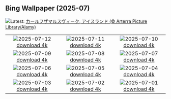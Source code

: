 ## Bing Wallpaper (2025-07)
![](https://www.bing.com/th?id=OHR.BasaltColumns_JA-JP9334958471_UHD.jpg&w=1000)Latest: [カールフザマルスヴィーク, アイスランド (© Arterra Picture Library/Alamy)](https://www.bing.com/th?id=OHR.BasaltColumns_JA-JP9334958471_UHD.jpg)

|      |      |      |
| :----: | :----: | :----: |
|![](https://www.bing.com/th?id=OHR.ThomsonGazelle_JA-JP8883266814_UHD.jpg&pid=hp&w=384&h=216&rs=1&c=4)2025-07-12 [download 4k](https://www.bing.com/th?id=OHR.ThomsonGazelle_JA-JP8883266814_UHD.jpg)|![](https://www.bing.com/th?id=OHR.TokyoSunrise_JA-JP8418771987_UHD.jpg&pid=hp&w=384&h=216&rs=1&c=4)2025-07-11 [download 4k](https://www.bing.com/th?id=OHR.TokyoSunrise_JA-JP8418771987_UHD.jpg)|![](https://www.bing.com/th?id=OHR.BahamaBlues_JA-JP9790462699_UHD.jpg&pid=hp&w=384&h=216&rs=1&c=4)2025-07-10 [download 4k](https://www.bing.com/th?id=OHR.BahamaBlues_JA-JP9790462699_UHD.jpg)|
|![](https://www.bing.com/th?id=OHR.ConstitucionStation_JA-JP9081110784_UHD.jpg&pid=hp&w=384&h=216&rs=1&c=4)2025-07-09 [download 4k](https://www.bing.com/th?id=OHR.ConstitucionStation_JA-JP9081110784_UHD.jpg)|![](https://www.bing.com/th?id=OHR.WheatFields2025_JA-JP0694604988_UHD.jpg&pid=hp&w=384&h=216&rs=1&c=4)2025-07-08 [download 4k](https://www.bing.com/th?id=OHR.WheatFields2025_JA-JP0694604988_UHD.jpg)|![](https://www.bing.com/th?id=OHR.Tanabata2025_JA-JP0218360290_UHD.jpg&pid=hp&w=384&h=216&rs=1&c=4)2025-07-07 [download 4k](https://www.bing.com/th?id=OHR.Tanabata2025_JA-JP0218360290_UHD.jpg)|
|![](https://www.bing.com/th?id=OHR.MesquiteFlats_JA-JP8164814192_UHD.jpg&pid=hp&w=384&h=216&rs=1&c=4)2025-07-06 [download 4k](https://www.bing.com/th?id=OHR.MesquiteFlats_JA-JP8164814192_UHD.jpg)|![](https://www.bing.com/th?id=OHR.TourCyclists_JA-JP7957952597_UHD.jpg&pid=hp&w=384&h=216&rs=1&c=4)2025-07-05 [download 4k](https://www.bing.com/th?id=OHR.TourCyclists_JA-JP7957952597_UHD.jpg)|![](https://www.bing.com/th?id=OHR.SecedaPeak_JA-JP7772253981_UHD.jpg&pid=hp&w=384&h=216&rs=1&c=4)2025-07-04 [download 4k](https://www.bing.com/th?id=OHR.SecedaPeak_JA-JP7772253981_UHD.jpg)|
|![](https://www.bing.com/th?id=OHR.RainbowRiver_JA-JP7583183252_UHD.jpg&pid=hp&w=384&h=216&rs=1&c=4)2025-07-03 [download 4k](https://www.bing.com/th?id=OHR.RainbowRiver_JA-JP7583183252_UHD.jpg)|![](https://www.bing.com/th?id=OHR.MaroonClownfish_JA-JP7352602108_UHD.jpg&pid=hp&w=384&h=216&rs=1&c=4)2025-07-02 [download 4k](https://www.bing.com/th?id=OHR.MaroonClownfish_JA-JP7352602108_UHD.jpg)|![](https://www.bing.com/th?id=OHR.CanadaDayFogo_JA-JP7164591765_UHD.jpg&pid=hp&w=384&h=216&rs=1&c=4)2025-07-01 [download 4k](https://www.bing.com/th?id=OHR.CanadaDayFogo_JA-JP7164591765_UHD.jpg)|
